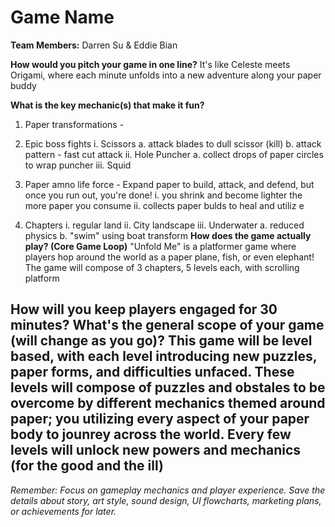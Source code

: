 # Game Name

**Team Members:** Darren Su & Eddie Bian

**How would you pitch your game in one line?**
It's like Celeste meets Origami, where each minute unfolds into a new adventure along your paper buddy

**What is the key mechanic(s) that make it fun?**
1. Paper transformations -
2. Epic boss fights
    i. Scissors
        a. attack blades to dull scissor (kill)
        b. attack pattern
            - fast cut attack
    ii. Hole Puncher
        a. collect drops of paper circles to wrap puncher 
    iii. Squid

3. Paper amno life force - Expand paper to build, attack, and defend, but once you run out, you're done!
    i. you shrink and become lighter the more paper you consume
    ii. collects paper bulds to heal and utiliz e

4. Chapters
    i. regular land
    ii. City landscape
    iii. Underwater
        a. reduced physics
        b. "swim" using boat transform
**How does the game actually play? (Core Game Loop)**
"Unfold Me" is a platformer game where players hop around the world as a paper plane, fish, or even elephant!
The game will compose of 3 chapters, 5 levels each, with scrolling platform

**How will you keep players engaged for 30 minutes? What's the general scope of your game (will change as you go)?**
This game will be level based, with each level introducing new puzzles, paper forms, and difficulties unfaced. These levels will compose of puzzles and obstales to be overcome by different mechanics themed around paper; you utilizing every aspect of your paper body to jounrey across the world. Every few levels will unlock new powers and mechanics (for the good and the ill)
---
*Remember: Focus on gameplay mechanics and player experience. Save the details about story, art style, sound design, UI flowcharts, marketing plans, or achievements for later.*
